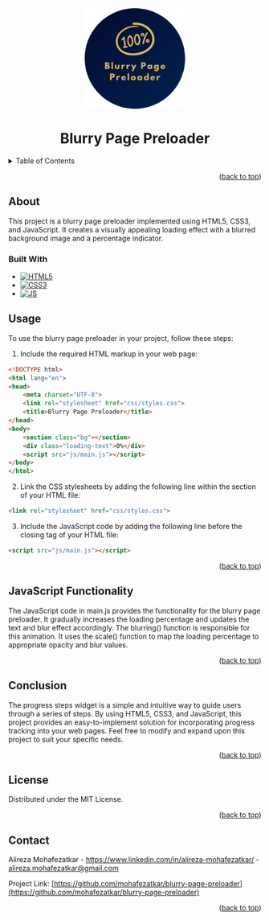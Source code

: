 <div align="center">
  <img src="img/logo.png" alt="Logo" width="200" height="200">
  <h1 align="center">Blurry Page Preloader</h1>
</div>

<details>
  <summary>Table of Contents</summary>
  <ol>
    <li>
      <a href="#about">About The Project</a>
      <ul>
        <li><a href="#built-with">Built With</a></li>
      </ul>
    </li>
    <li><a href="#usage">Usage</a></li>
    <li><a href="#javascript-functionality">JavaScript Functionality</a></li>
    <li><a href="#styling">Styling</a></li>
    <li><a href="#conclusion">Conclusion</a></li>
    <li><a href="#license">License</a></li>
    <li><a href="#contact">Contact</a></li>
  </ol>
</details>


<p align="right">(<a href="#readme-top">back to top</a>)</p>

## About

This project is a blurry page preloader implemented using HTML5, CSS3, and JavaScript. It creates a visually appealing loading effect with a blurred background image and a percentage indicator.

### Built With
* [![HTML5][HTML5]][HTML5-url]
* [![CSS3][CSS3]][CSS3-url]
* [![JS][JS]][JS-url]

## Usage

To use the blurry page preloader in your project, follow these steps:

1. Include the required HTML markup in your web page:

```html
<!DOCTYPE html>
<html lang="en">
<head>
    <meta charset="UTF-8">
    <link rel="stylesheet" href="css/styles.css">
    <title>Blurry Page Preloader</title>
</head>
<body>
    <section class="bg"></section>
    <div class="loading-text">0%</div>
    <script src="js/main.js"></script>
</body>
</html>
```

2. Link the CSS stylesheets by adding the following line within the <head> section of your HTML file:

```html
<link rel="stylesheet" href="css/styles.css">
```

3. Include the JavaScript code by adding the following line before the closing </body> tag of your HTML file:

```html
<script src="js/main.js"></script>
```

<p align="right">(<a href="#readme-top">back to top</a>)</p>

## JavaScript Functionality

The JavaScript code in main.js provides the functionality for the blurry page preloader. It gradually increases the loading percentage and updates the text and blur effect accordingly. The blurring() function is responsible for this animation. It uses the scale() function to map the loading percentage to appropriate opacity and blur values.
<p align="right">(<a href="#readme-top">back to top</a>)</p>

## Conclusion
The progress steps widget is a simple and intuitive way to guide users through a series of steps. By using HTML5, CSS3, and JavaScript, this project provides an easy-to-implement solution for incorporating progress tracking into your web pages. Feel free to modify and expand upon this project to suit your specific needs.
<p align="right">(<a href="#readme-top">back to top</a>)</p>


## License

Distributed under the MIT License.

<p align="right">(<a href="#readme-top">back to top</a>)</p>


## Contact

Alireza Mohafezatkar - https://www.linkedin.com/in/alireza-mohafezatkar/ - alireza.mohafezatkar@gmail.com

Project Link: [https://github.com/mohafezatkar/blurry-page-preloader](https://github.com/mohafezatkar/blurry-page-preloader)

<p align="right">(<a href="#readme-top">back to top</a>)</p>

[linkedin-shield]: https://img.shields.io/badge/-LinkedIn-black.svg?style=for-the-badge&logo=html&colorB=555
[linkedin-url]: https://www.linkedin.com/in/alireza-mohafezatkar/
[product-screenshot]: images/screenshot.png
[HTML5]: https://img.shields.io/badge/html5-8F3C18?style=for-the-badge&logo=html5&logoColor=orange
[HTML5-url]: https://developer.mozilla.org/en-US/docs/Web/HTML
[CSS3]: https://img.shields.io/badge/css3-2B88CB?style=for-the-badge&logo=css3&logoColor=blue
[CSS3-url]: https://css-tricks.com/
[JS]: https://img.shields.io/badge/javascript-000000?style=for-the-badge&logo=javascript&logoColor=yellow
[JS-url]: https://www.javascript.com/

